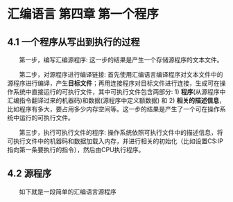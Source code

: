 # 汇编语言 第四章 第一个程序

## 4.1 一个程序从写出到执行的过程

&nbsp;&nbsp;&nbsp;&nbsp;&nbsp;&nbsp;&nbsp;第一步，编写汇编源程序: 这一步的结果是产生一个存储源程序的文本文件。

&nbsp;&nbsp;&nbsp;&nbsp;&nbsp;&nbsp;&nbsp;第二步，对源程序进行编译链接: 首先使用汇编语言编译程序对文本文件中的源程序进行编译，产生**目标文件**；再用连接程序对目标文件进行连接，生成可在操作系统中直接运行的可执行文件，其中可执行文件包含两部分: 1) **程序**(从源程序中汇编指令翻译过来的机器码)和数据(源程序中定义额数据) 和 2) **相关的描述信息**，比如程序有多大，要占用多少内存空间等。这一步的结果是产生了一个可在操作系统中运行的可执行文件。

&nbsp;&nbsp;&nbsp;&nbsp;&nbsp;&nbsp;&nbsp;第三步，执行可执行文件的程序: 操作系统依照可执行文件中的描述信息，将可执行文件中的机器码和数据加载入内存，并进行相关的初始化（比如设置CS:IP指向第一条要执行的指令），然后由CPU执行程序。

## 4.2 源程序

&nbsp;&nbsp;&nbsp;&nbsp;&nbsp;&nbsp;&nbsp;如下就是一段简单的汇编语言源程序